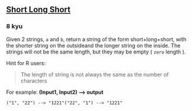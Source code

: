 <h2><a href=https://www.codewars.com/kata/50654ddff44f800200000007/train/csharp target="_blank">Short Long Short</a></h2><h3>8 kyu</h3><p>Given 2 strings, <code>a</code> and <code>b</code>, return a string of the form short+long+short, with the shorter string on the outsideand the longer string on the inside. The strings will not be the same length, but they may be empty ( <code>zero</code> length ).</p><p>Hint for R users:</p><blockquote>The length of string is not always the same as the number of characters</blockquote><p>For example: <strong>(Input1, Input2) --&gt; output</strong></p><pre><code>("1", "22") --&gt; "1221"("22", "1") --&gt; "1221"</code></pre>